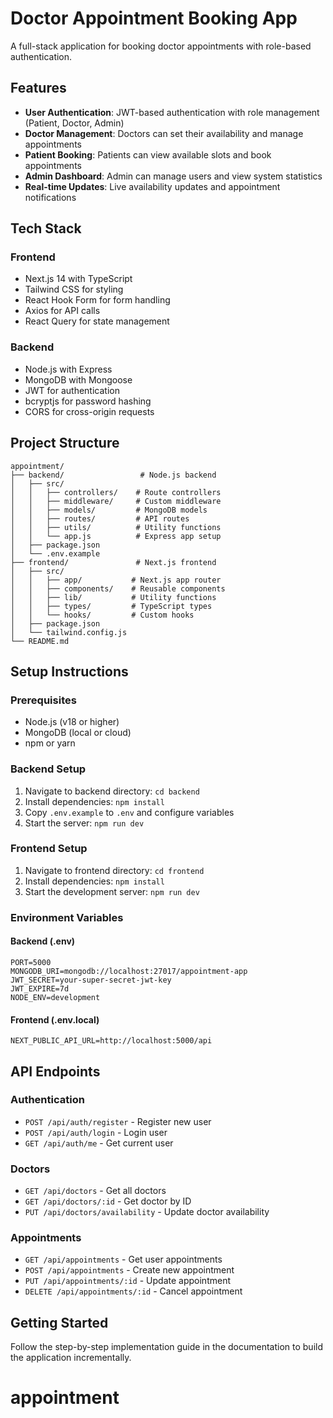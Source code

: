 # Doctor Appointment Booking App

A full-stack application for booking doctor appointments with role-based authentication.

## Features

- **User Authentication**: JWT-based authentication with role management (Patient, Doctor, Admin)
- **Doctor Management**: Doctors can set their availability and manage appointments
- **Patient Booking**: Patients can view available slots and book appointments
- **Admin Dashboard**: Admin can manage users and view system statistics
- **Real-time Updates**: Live availability updates and appointment notifications

## Tech Stack

### Frontend

- Next.js 14 with TypeScript
- Tailwind CSS for styling
- React Hook Form for form handling
- Axios for API calls
- React Query for state management

### Backend

- Node.js with Express
- MongoDB with Mongoose
- JWT for authentication
- bcryptjs for password hashing
- CORS for cross-origin requests

## Project Structure

```
appointment/
├── backend/                 # Node.js backend
│   ├── src/
│   │   ├── controllers/    # Route controllers
│   │   ├── middleware/     # Custom middleware
│   │   ├── models/         # MongoDB models
│   │   ├── routes/         # API routes
│   │   ├── utils/          # Utility functions
│   │   └── app.js          # Express app setup
│   ├── package.json
│   └── .env.example
├── frontend/               # Next.js frontend
│   ├── src/
│   │   ├── app/           # Next.js app router
│   │   ├── components/    # Reusable components
│   │   ├── lib/           # Utility functions
│   │   ├── types/         # TypeScript types
│   │   └── hooks/         # Custom hooks
│   ├── package.json
│   └── tailwind.config.js
└── README.md
```

## Setup Instructions

### Prerequisites

- Node.js (v18 or higher)
- MongoDB (local or cloud)
- npm or yarn

### Backend Setup

1. Navigate to backend directory: `cd backend`
2. Install dependencies: `npm install`
3. Copy `.env.example` to `.env` and configure variables
4. Start the server: `npm run dev`

### Frontend Setup

1. Navigate to frontend directory: `cd frontend`
2. Install dependencies: `npm install`
3. Start the development server: `npm run dev`

### Environment Variables

#### Backend (.env)

```
PORT=5000
MONGODB_URI=mongodb://localhost:27017/appointment-app
JWT_SECRET=your-super-secret-jwt-key
JWT_EXPIRE=7d
NODE_ENV=development
```

#### Frontend (.env.local)

```
NEXT_PUBLIC_API_URL=http://localhost:5000/api
```

## API Endpoints

### Authentication

- `POST /api/auth/register` - Register new user
- `POST /api/auth/login` - Login user
- `GET /api/auth/me` - Get current user

### Doctors

- `GET /api/doctors` - Get all doctors
- `GET /api/doctors/:id` - Get doctor by ID
- `PUT /api/doctors/availability` - Update doctor availability

### Appointments

- `GET /api/appointments` - Get user appointments
- `POST /api/appointments` - Create new appointment
- `PUT /api/appointments/:id` - Update appointment
- `DELETE /api/appointments/:id` - Cancel appointment

## Getting Started

Follow the step-by-step implementation guide in the documentation to build the application incrementally.
# appointment
